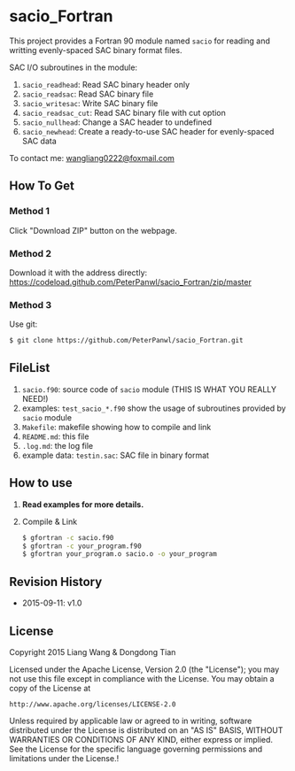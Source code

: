 # sacio_Fortran

This project provides a Fortran 90 module named `sacio` for reading and writting evenly-spaced SAC binary format files.

SAC I/O subroutines in the module:

1. `sacio_readhead`: Read SAC binary header only
2. `sacio_readsac`: Read SAC binary file
3. `sacio_writesac`: Write SAC binary file
4. `sacio_readsac_cut`: Read SAC binary file with cut option
5. `sacio_nullhead`: Change a SAC header to undefined
6. `sacio_newhead`: Create a ready-to-use SAC header for evenly-spaced SAC data

To contact me: wangliang0222@foxmail.com

## How To Get

### Method 1

Click "Download ZIP" button on the webpage.

### Method 2

Download it with the address directly:
https://codeload.github.com/PeterPanwl/sacio_Fortran/zip/master

### Method 3

Use git:

~~~bash
$ git clone https://github.com/PeterPanwl/sacio_Fortran.git
~~~

## FileList

1. `sacio.f90`: source code of `sacio` module (THIS IS WHAT YOU REALLY NEED!)
2. examples: `test_sacio_*.f90` show the usage of subroutines provided by `sacio` module
3. `Makefile`: makefile showing how to compile and link
4. `README.md`: this file
5. `.log.md`: the log file
6. example data: `testin.sac`: SAC file in binary format

## How to use

1. **Read examples for more details.**

2. Compile & Link

   ~~~bash
   $ gfortran -c sacio.f90
   $ gfortran -c your_program.f90
   $ gfortran your_program.o sacio.o -o your_program
   ~~~

## Revision History

- 2015-09-11: v1.0

## License

Copyright  2015  Liang Wang & Dongdong Tian

Licensed under the Apache License, Version 2.0 (the "License");
you may not use this file except in compliance with the License.
You may obtain a copy of the License at

    http://www.apache.org/licenses/LICENSE-2.0

Unless required by applicable law or agreed to in writing, software
distributed under the License is distributed on an "AS IS" BASIS,
WITHOUT WARRANTIES OR CONDITIONS OF ANY KIND, either express or implied.
See the License for the specific language governing permissions and
limitations under the License.!
